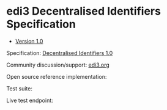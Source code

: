 # edi3 Decentralised Identifiers Specification

 * [Version 1.0](/docs/1.0/index.md)
 
Specification: [Decentralised Identifiers 1.0](http://edi3.org/specs/edi3-identity/1.0/)

Community discussion/support: [edi3.org](http://edi3.org)

Open source reference implementation: 

Test suite: 

Live test endpoint: 
